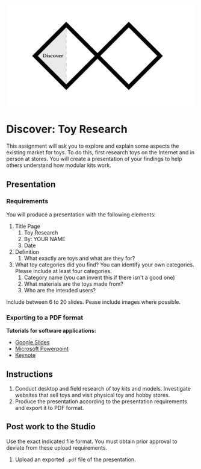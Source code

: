 ![Double Diamond Discover Phase graphic](/assets/dd-process-discover-1200px@2x.png)

# Discover: Toy Research

This assignment will ask you to explore and explain some aspects the existing market for toys. To do this, first research toys on the Internet and in person at stores. You will create a presentation of your findings to help others understand how modular kits work. 

## Presentation

### Requirements

You will produce a presentation with the following elements:

1. Title Page
   1. Toy Research
   2. By: YOUR NAME 
   3. Date
2. Definition
   1. What exactly are toys and what are they for?
3. What toy categories did you find? You can identify your own categories. Please include at least four categories.
   1. Category name (you can invent this if there isn't a good one)
   2. What materials are the toys made from?
   3. Who are the intended users?
   
Include between 6 to 20 slides. Pease include images where possible.

### Exporting to a PDF format

**Tutorials for software applications:**

* [Google Slides](https://www.youtube.com/watch?v=D1WhvsQeY6w)
* [Microsoft Powerpoint](https://support.office.com/en-US/article/Save-PowerPoint-presentations-as-PDF-files-9B5C786B-9C6E-4FE6-81F6-9372F77C47C8)
* [Keynote](https://www.youtube.com/watch?v=AkWqdqOUUjk)

## Instructions

1. Conduct desktop and field research of toy kits and models. Investigate websites that sell toys and visit physical toy and hobby stores.
2. Produce the presentation according to the presentation requirements and export it to PDF format.

## Post work to the Studio

Use the exact indicated file format. You must obtain prior approval to deviate from these upload requirements.

1. Upload an exported `.pdf` file of the presentation.